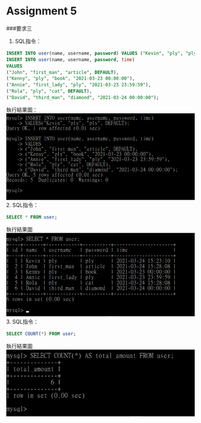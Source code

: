 # Assignment 5

###要求三
1. SQL指令：
```SQL
INSERT INTO user(name, username, password) VALUES ("Kevin", "ply", "ply");
INSERT INTO user(name, username, password, time)
VALUES 
("John", "first_man", "article", DEFAULT),
("Kenny", "ply", "book", "2021-03-23 00:00:00"),
("Annie", "first_lady", "ply", "2021-03-23 23:59:59"),
("Rola", "ply", "cat", DEFAULT),
("David", "third_man", "diamond", "2021-03-24 00:00:00");
```
執行結果圖：
![Photo missing](photo/3-1.png)
2. SQL指令：
```SQL
SELECT * FROM user;
```
執行結果圖
![Photo missing](photo/3-2.png)
3. SQL指令：
```SQL
SELECT COUNT(*) FROM user;
```
執行結果圖
![Photo missing](photo/3-3.png)

